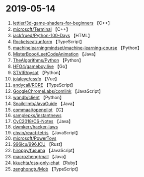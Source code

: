 # 2019-05-14

1. [lettier/3d-game-shaders-for-beginners](https://github.com/lettier/3d-game-shaders-for-beginners) 【C++】
2. [microsoft/Terminal](https://github.com/microsoft/Terminal) 【C++】
3. [jackfrued/Python-100-Days](https://github.com/jackfrued/Python-100-Days) 【HTML】
4. [Rocketseat/unform](https://github.com/Rocketseat/unform) 【TypeScript】
5. [machinelearningmindset/machine-learning-course](https://github.com/machinelearningmindset/machine-learning-course) 【Python】
6. [MisterBooo/LeetCodeAnimation](https://github.com/MisterBooo/LeetCodeAnimation) 【Java】
7. [TheAlgorithms/Python](https://github.com/TheAlgorithms/Python) 【Python】
8. [HFO4/gameboy.live](https://github.com/HFO4/gameboy.live) 【Go】
9. [STVIR/pysot](https://github.com/STVIR/pysot) 【Python】
10. [jolaleye/cssfx](https://github.com/jolaleye/cssfx) 【Vue】
11. [andycall/RCRE](https://github.com/andycall/RCRE) 【TypeScript】
12. [GoogleChromeLabs/comlink](https://github.com/GoogleChromeLabs/comlink) 【JavaScript】
13. [wandb/client](https://github.com/wandb/client) 【Python】
14. [Snailclimb/JavaGuide](https://github.com/Snailclimb/JavaGuide) 【Java】
15. [commaai/openpilot](https://github.com/commaai/openpilot) 【C】
16. [samplepks/instantnews](https://github.com/samplepks/instantnews) 
17. [CyC2018/CS-Notes](https://github.com/CyC2018/CS-Notes) 【Java】
18. [dwmkerr/hacker-laws](https://github.com/dwmkerr/hacker-laws) 
19. [chvin/react-tetris](https://github.com/chvin/react-tetris) 【JavaScript】
20. [microsoft/PowerToys](https://github.com/microsoft/PowerToys) 
21. [996icu/996.ICU](https://github.com/996icu/996.ICU) 【Rust】
22. [hiroppy/fusuma](https://github.com/hiroppy/fusuma) 【JavaScript】
23. [macrozheng/mall](https://github.com/macrozheng/mall) 【Java】
24. [kkuchta/css-only-chat](https://github.com/kkuchta/css-only-chat) 【Ruby】
25. [zenghongtu/Mob](https://github.com/zenghongtu/Mob) 【TypeScript】
